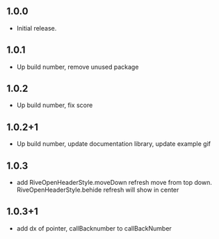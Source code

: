 ## 1.0.0
* Initial release.
## 1.0.1
* Up build number, remove unused package
## 1.0.2
* Up build number, fix score
## 1.0.2+1
* Up build number, update documentation library, update example gif
## 1.0.3
* add RiveOpenHeaderStyle.moveDown refresh move from top down. RiveOpenHeaderStyle.behide refresh will show in center
## 1.0.3+1
* add dx of pointer, callBacknumber to callBackNumber
